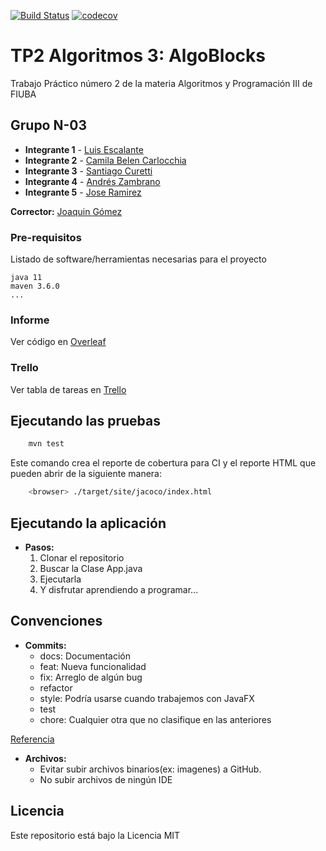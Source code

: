 [![Build Status](https://travis-ci.com/Lescalante14/Tp2-Algoritmos3-AlgoBlocks.svg?branch=main)](https://travis-ci.com/github/Lescalante14/Tp2-Algoritmos3-AlgoBlocks) [![codecov](https://codecov.io/gh/Lescalante14/Tp2-Algoritmos3-AlgoBlocks/branch/main/graph/badge.svg?token=CGXMU0B4OB)](https://codecov.io/gh/Lescalante14/Tp2-Algoritmos3-AlgoBlocks)



# TP2 Algoritmos 3: AlgoBlocks

Trabajo Práctico número 2 de la materia Algoritmos y Programación III de FIUBA

## Grupo N-03

* **Integrante 1** - [Luis Escalante](https://github.com/Lescalante14)
* **Integrante 2** - [Camila Belen Carlocchia](https://github.com/camola98)
* **Integrante 3** - [Santiago Curetti](https://github.com/SantiC8)
* **Integrante 4** - [Andrés Zambrano](https://github.com/andrezszambrano)
* **Integrante 5** - [Jose Ramirez](https://github.com/Jose897)

**Corrector:** [Joaquin Gómez](https://github.com/joaqogomez)

### Pre-requisitos

Listado de software/herramientas necesarias para el proyecto

```
java 11
maven 3.6.0
...
```

### Informe

Ver código en  [Overleaf](https://www.overleaf.com/read/hcysrfxbcmrm)


### Trello

Ver tabla de tareas en  [Trello](https://trello.com/invite/b/ARYHfo0B/f0742742d8049f954eed1dbb193e3521/tp2-algo-iii)




## Ejecutando las pruebas

```bash
    mvn test
```

Este comando crea el reporte de cobertura para CI y el reporte HTML que pueden abrir de la siguiente manera:

```bash
    <browser> ./target/site/jacoco/index.html
```

## Ejecutando la aplicación

- **Pasos:**
    1. Clonar el repositorio
    2. Buscar la Clase App.java
    3. Ejecutarla
    4. Y disfrutar aprendiendo a programar...

## Convenciones

- **Commits:**
    - docs: Documentación
    - feat: Nueva funcionalidad
    - fix: Arreglo de algún bug
    - refactor
    - style: Podría usarse cuando trabajemos con JavaFX
    - test
    - chore: Cualquier otra que no clasifique en las anteriores
      
[Referencia](http://karma-runner.github.io/0.10/dev/git-commit-msg.html)

- **Archivos:**
    - Evitar subir archivos binarios(ex: imagenes) a GitHub.
    - No subir archivos de ningún IDE
    

## Licencia

Este repositorio está bajo la Licencia MIT
